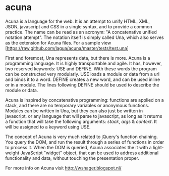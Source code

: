 acuna
=====
Acuna is a language for the web. It is an attempt to unify HTML, XML, JSON, javascript and CSS in a single syntax, and to provide a common practice. The name can be read as an acronym: "A concatenative unified notation attempt". The notation itself is simply called Una, which also serves as the extension for Acuna files. For a sample view [https://raw.github.com/lagua/acuna/master/tests/test.una] 



First and foremost, Una represents data, but there is more. Acuna is a programming language. It is highly transportable and agile. It has, however, two reserved keywords: USE and DEFINE. With these words the program can be constructed very modularly. USE loads a module or data from a url and binds it to a word. DEFINE creates a new word, and can be used inline or in a module. The lines following DEFINE should be used to describe the module or data.

Acuna is inspired by concatenative programming: functions are applied on a stack, and there are no temporary variables or anonymous functions. Modules can be written in Una, but they can also just be written in javascript, or any language that will parse to javascript, as long as it returns a function that will take the following arguments: *stack*, *args* & *context*. It will be assigned to a keyword using USE.

The concept of Acuna is very much related to jQuery's function chaining. You query the DOM, and run the result through a series of functions in order to process it. When the DOM is queried, Acuna associates the it with a light-weight JavaScript "widget" object, that can be used to address additional functionality and data, without touching the presentation proper.

For more info on Acuna visit http://wshager.blogspot.nl/
